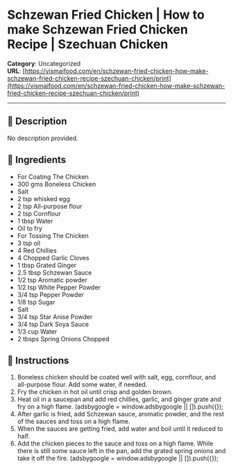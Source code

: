 # Schzewan Fried Chicken | How to make Schzewan Fried Chicken Recipe | Szechuan Chicken

**Category**: Uncategorized  
**URL**: [https://vismaifood.com/en/schzewan-fried-chicken-how-make-schzewan-fried-chicken-recipe-szechuan-chicken/print](https://vismaifood.com/en/schzewan-fried-chicken-how-make-schzewan-fried-chicken-recipe-szechuan-chicken/print)  


---

## 📝 Description
No description provided.



## 🧂 Ingredients
- For Coating The Chicken
- 300 gms Boneless Chicken
- Salt
- 2 tsp whisked egg
- 2 tsp All-purpose flour
- 2 tsp Cornflour
- 1 tbsp Water
- Oil to fry
- For Tossing The Chicken
- 3 tsp oil
- 4 Red Chillies
- 4 Chopped Garlic Cloves
- 1 tbsp Grated Ginger
- 2.5 tbsp Schzewan Sauce
- 1/2 tsp Aromatic powder
- 1/2 tsp White Pepper Powder
- 3/4 tsp Pepper Powder
- 1/8 tsp Sugar
- Salt
- 3/4 tsp Star Anise Powder
- 3/4 tsp Dark Soya Sauce
- 1/3 cup Water
- 2 tbsps Spring Onions Chopped

## 🍳 Instructions
1. Boneless chicken should be coated well with salt, egg, cornflour, and all-purpose flour. Add some water, if needed.
2. Fry the chicken in hot oil until crisp and golden brown.
3. Heat oil in a saucepan and add red chillies, garlic, and ginger grate and fry on a high flame. (adsbygoogle = window.adsbygoogle || []).push({});
4. After garlic is fried, add Schzewan sauce, aromatic powder, and the rest of the sauces and toss on a high flame.
5. When the sauces are getting fried, add water and boil until it reduced to half.
6. Add the chicken pieces to the sauce and toss on a high flame. While there is still some sauce left in the pan, add the grated spring onions and take it off the fire. (adsbygoogle = window.adsbygoogle || []).push({});


